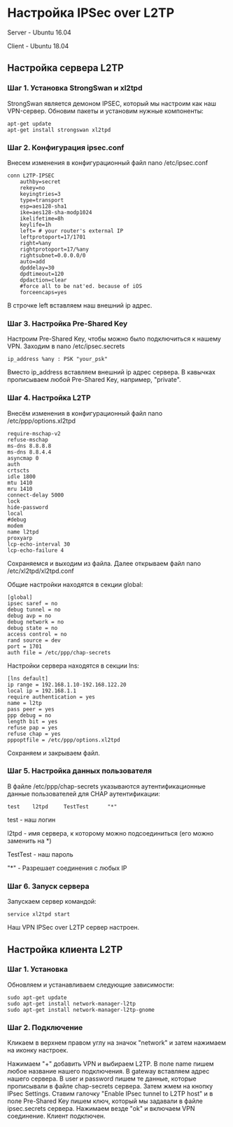 # Настройка IPSec over L2TP 
Server - Ubuntu 16.04

Client - Ubuntu 18.04

## Настройка сервера L2TP 

### Шаг 1. Установка StrongSwan и xl2tpd

StrongSwan является демоном IPSEC, который мы настроим как наш VPN-сервер. Обновим пакеты и установим нужные компоненты:

```
apt-get update
apt-get install strongswan xl2tpd
```
    
### Шаг 2. Конфигурация ipsec.conf

Внесем изменения в конфигурационный файл nano /etc/ipsec.conf
```
conn L2TP-IPSEC
    authby=secret
    rekey=no
    keyingtries=3
    type=transport
    esp=aes128-sha1
    ike=aes128-sha-modp1024
    ikelifetime=8h
    keylife=1h
    left= # your router's external IP 
    leftprotoport=17/1701
    right=%any
    rightprotoport=17/%any
    rightsubnet=0.0.0.0/0
    auto=add
    dpddelay=30
    dpdtimeout=120
    dpdaction=clear
    #force all to be nat'ed. because of iOS
    forceencaps=yes
```

В строчке left вставляем наш внешний ip адрес.

### Шаг 3. Настройка Pre-Shared Key

Настроим Pre-Shared Key, чтобы можно было подключиться к нашему VPN. Заходим в nano /etc/ipsec.secrets

```
ip_address %any : PSK "your_psk"
```

Вместо ip_address вставляем внешний ip адрес сервера.
В кавычках прописываем любой Pre-Shared Key, например, "private".

### Шаг 4. Настройка L2TP

Внесём изменения в конфигурационный файл nano /etc/ppp/options.xl2tpd

```
require-mschap-v2
refuse-mschap
ms-dns 8.8.8.8
ms-dns 8.8.4.4
asyncmap 0
auth
crtscts
idle 1800
mtu 1410
mru 1410
connect-delay 5000
lock
hide-password
local
#debug
modem
name l2tpd
proxyarp
lcp-echo-interval 30
lcp-echo-failure 4
```

Сохраняемся и выходим из файла. Далее открываем файл nano /etc/xl2tpd/xl2tpd.conf 

Общие настройки находятся в секции global:

```
[global]
ipsec saref = no
debug tunnel = no
debug avp = no
debug network = no
debug state = no
access control = no
rand source = dev
port = 1701
auth file = /etc/ppp/chap-secrets
```

Настройки сервера находятся в секции lns:

```
[lns default]
ip range = 192.168.1.10-192.168.122.20
local ip = 192.168.1.1
require authentication = yes
name = l2tp
pass peer = yes
ppp debug = no
length bit = yes
refuse pap = yes
refuse chap = yes
pppoptfile = /etc/ppp/options.xl2tpd
```

Сохраняем и закрываем файл.


### Шаг 5. Настройка данных пользователя

В файле /etc/ppp/chap-secrets указываются аутентификационные данные пользователей для CHAP аутентификации:

```
test    l2tpd     TestTest      "*"
```

test - наш логин

l2tpd - имя сервера, к которому можно подсоединиться (его можно заменить на *)

TestTest - наш пароль

"*" - Разрешает соединения с любых IP

### Шаг 6. Запуск сервера

Запускаем сервер командой:

```
service xl2tpd start
```

Наш VPN IPSec over L2TP сервер настроен.

## Настройка клиента L2TP 

### Шаг 1. Установка 

Обновляем и устанавливаем следующие зависимости:

```
sudo apt-get update
sudo apt-get install network-manager-l2tp
sudo apt-get install network-manager-l2tp-gnome
```

### Шаг 2. Подключение

Кликаем в верхнем правом углу на значок "network" и затем нажимаем на иконку настроек. 

Нажимаем "+" добавить VPN и выбираем L2TP.
В поле name пишем любое название нашего подключения. 
В gateway вставляем адрес нашего сервера.
В user и password пишем те данные, которые прописывали в файле chap-secrets сервера.
Затем жмем на кнопку IPsec Settings. Ставим галочку "Enable IPsec tunnel to L2TP host" и в поле Pre-Shared Key пишем ключ, который мы задавали в файле ipsec.secrets сервера. Нажимаем везде "ok" и включаем VPN соединение. Клиент подключен.











